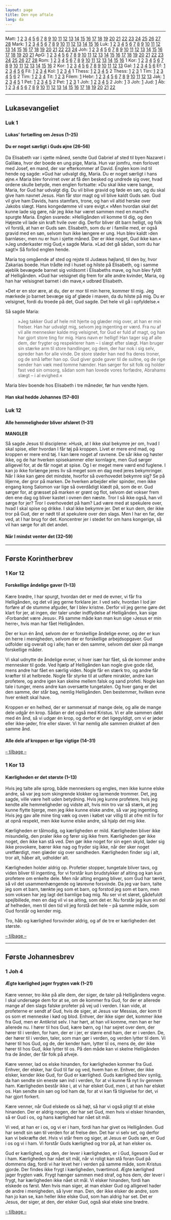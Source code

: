 ```yaml
---
layout: page
title: Den nye aftale
lang: da
---
```


------------------------------------------------------------------------

<a id="indhold"></a>

Matt: [1](#matt1) [2](#matt2) [3](#matt3) [4](#matt4) [5](#matt5) [6](#matt6) [7](#matt7) [8](#matt8) [9](#matt9) [10](#matt10) [11](#matt11) [12](#matt12) [13](#matt13) [14](#matt14) [15](#matt15) [16](#matt16) [17](#matt17) [18](#matt18) [19](#matt19) [20](#matt20) [21](#matt21) [22](#matt22) [23](#matt23) [24](#matt24) [25](#matt25) [26](#matt26) [27](#matt27) [28](#matt28)
Mark: [1](#mark1) [2](#mark2) [3](#mark3) [4](#mark4) [5](#mark5) [6](#mark6) [7](#mark7) [8](#mark8) [9](#mark9) [10](#mark10) [11](#mark11) [12](#mark12) [13](#mark13) [14](#mark14) [15](#mark15) [16](#mark16)
Luk: [1](#luk1) [2](#luk2) [3](#luk3) [4](#luk4) [5](#luk5) [6](#luk6) [7](#luk7) [8](#luk8) [9](#luk9) [10](#luk10) [11](#luk11) [12](#luk12) [13](#luk13) [14](#luk14) [15](#luk15) [16](#luk16) [17](#luk17) [18](#luk18) [19](#luk19) [20](#luk20) [21](#luk21) [22](#luk22) [23](#luk23) [24](#luk24)
Joh: [1](#joh1) [2](#joh2) [3](#joh3) [4](#joh4) [5](#joh5) [6](#joh6) [7](#joh7) [8](#joh8) [9](#joh9) [10](#joh10) [11](#joh11) [12](#joh12) [13](#joh13) [14](#joh14) [15](#joh15) [16](#joh16) [17](#joh17) [18](#joh18) [19](#joh19) [20](#joh20) [21](#joh21)
ApG: [1](#apg1) [2](#apg2) [3](#apg3) [4](#apg4) [5](#apg5) [6](#apg6) [7](#apg7) [8](#apg8) [9](#apg9) [10](#apg10) [11](#apg11) [12](#apg12) [13](#apg13) [14](#apg14) [15](#apg15) [16](#apg16) [17](#apg17) [18](#apg18) [19](#apg19) [20](#apg20) [21](#apg21) [22](#apg22) [23](#apg23) [24](#apg24) [25](#apg25) [26](#apg26) [27](#apg27) [28](#apg28)
Rom: [1](#rom1) [2](#rom2) [3](#rom3) [4](#rom4) [5](#rom5) [6](#rom6) [7](#rom7) [8](#rom8) [9](#rom9) [10](#rom10) [11](#rom11) [12](#rom12) [13](#rom13) [14](#rom14) [15](#rom-15) [16](#rom16)
1 Kor: [1](#1kor1) [2](#1kor2) [3](#1kor3) [4](#1kor4) [5](#1kor5) [6](#1kor6) [7](#1kor7) [8](#1kor8) [9](#1kor9) [10](#1kor10) [11](#1kor11) [12](#1kor12) [13](#1kor13) [14](#1kor14) [15](#1kor15) [16](#1kor16)
2 Kor: [1](#2kor1) [2](#2kor2) [3](#2kor3) [4](#2kor4) [5](#2kor5) [6](#2kor6) [7](#2kor7) [8](#2kor8) [9](#2kor9) [10](#2kor10) [11](#2kor11) [12](#2kor12) [13](#2kor13)
Gal: [1](#gal1) [2](#gal2) [3](#gal3) [4](#gal4) [5](#gal5) [6](#gal6)
Ef: [1](#ef1) [2](#ef2) [3](#ef3) [4](#ef4) [5](#ef5) [6](#ef6)
Fil: [1](#fil1) [2](#fil2) [3](#fil3) [4](#fil4)
Kol: [1](#kol1) [2](#kol2) [3](#kol3) [4](#kol4)
1 Thess: [1](#1thess1) [2](#1thess2) [3](#1thess3) [4](#1thess4) [5](#1thess5)
2 Thess: [1](#2thess1) [2](#2thess2) [3](#2thess3)
1 Tim: [1](#1tim1) [2](#1tim2) [3](#1tim3) [4](#1tim4) [5](#1tim5) [6](#1tim6)
2 Tim: [1](#2tim1) [2](#2tim2) [3](#2tim3) [4](#2tim4)
Tit: [1](#tit1) [2](#tit2) [3](#tit3)
Filem: [1](#filem1)
Hebr: [1](#hebr1) [2](#hebr2) [3](#hebr3) [4](#hebr4) [5](#hebr5) [6](#hebr6) [7](#hebr7) [8](#hebr8) [9](#hebr9) [10](#hebr10) [11](#hebr11) [12](#hebr12) [13](#hebr13)
Jak: [1](#jak1) [2](#jak2) [3](#jak3) [4](#jak4) [5](#jak5)
1 Pet: [1](#1pet1) [2](#1pet2) [3](#1pet3) [4](#1pet4) [5](#1pet5)
2 Pet: [1](#2pet1) [2](#2pet2) [3](#2pet3)
1 Joh: [1](#1joh1) [2](#1joh2) [3](#1joh3) [4](#1joh4) [5](#1joh5)
2 Joh: [1](#2joh1)
3 Joh: [1](#3joh1)
Jud: [1](#jud1)
Åb: [1](#aab1) [2](#aab2) [3](#aab3) [4](#aab4) [5](#aab5) [6](#aab6) [7](#aab7) [8](#aab8) [9](#aab9) [10](#aab10) [11](#aab11) [12](#aab12) [13](#aab13) [14](#aab14) [15](#aab15) [16](#aab16) [17](#aab17) [18](#aab18) [19](#aab19) [20](#aab20) [21](#aab21) [22](#aab22)

------------------------------------------------------------------------


## Lukasevangeliet

<a id="luk1"></a>

### Luk 1

#### Lukas’ fortælling om Jesus (1–25)


#### Du er noget særligt i Guds øjne (26–56)

Da Elisabeth var i sjette måned, sendte Gud Gabriel af sted til byen Nazaret i Galilæa, hvor der boede en ung pige, Maria. Hun var jomfru, men forlovet med Josef, en mand, der var efterkommer af David. Englen kom ind til hende og sagde: »Gud har udvalgt dig, Maria. Du er noget særligt i hans øjne.« Maria blev forvirret over at få den besked og undrede sig over, hvad ordene skulle betyde, men englen fortsatte: »Du skal ikke være bange, Maria, for Gud har udvalgt dig. Du vil blive gravid og føde en søn, og du skal give ham navnet Jesus. Han får stor magt og vil blive kaldt Guds søn. Gud vil give ham Davids, hans stamfars, trone, og han vil altid herske over Jakobs slægt. Hans kongedømme vil vare evigt.« »Men hvordan skal det kunne lade sig gøre, når jeg ikke har været sammen med en mand?« spurgte Maria. Englen svarede: »Helligånden vil komme til dig, og den Højeste vil lade sin kraft hvile over dig. Derfor bliver dit barn helligt, og folk vil forstå, at han er Guds søn. Elisabeth, som du er i familie med, er også gravid med en søn, selvom hun ikke længere er ung. Hun blev kaldt ›den barnløse‹, men nu er hun i sjette måned. Der er ikke noget, Gud ikke kan.« »Jeg underkaster mig Gud,« sagde Maria. »Lad det gå sådan, som du har sagt!« Så forlod englen hende.

Maria tog omgående af sted og rejste til Judæas højland, til den by, hvor Zakarias boede. Hun trådte ind i huset og hilste på Elisabeth, og i samme øjeblik bevægede barnet sig voldsomt i Elisabeths mave, og hun blev fyldt af Helligånden. »Gud har velsignet dig frem for alle andre kvinder, Maria, og han har velsisgnet barnet i din mave,« udbrød Elisabeth.

»Det er en stor ære, at du, der er mor til min herre, kommer til mig. Jeg mærkede jo barnet bevæge sig af glæde i maven, da du hilste på mig. Du er velsignet, fordi du troede på det, Gud sagde. Det hele vil gå i opfyldelse.«

Så sagde Maria:

> »Jeg takker Gud af hele mit hjerte
> og glæder mig over, at han er min frelser.
> Han har udvalgt mig, selvom jeg ingenting er værd.
> Fra nu af vil alle mennesker kalde mig velsignet,
> for Gud er fuld af magt, og han har gjort store ting for mig.
> Hans navn er helligt!
> Han tager sig af alle dem, der frygter og respekterer ham
> – i slægt efter slægt.
> Han bruger sin stærke arm til store handlinger,
> og dem, der har nok i sig selv, spreder han for alle vinde.
> De store støder han ned fra deres troner,
> og de små løfter han op.
> Gud giver gode gaver til de sultne,
> og de rige sender han væk med tomme hænder.
> Han sørger for sit folk
> og holder fast ved sin omsorg,
> sådan som han lovede vores forfædre,
> Abrahams slægt – i al evighed.«

Maria blev boende hos Elisabeth i tre måneder, før hun vendte hjem.

#### Han skal hedde Johannes (57–80)


<a id="luk12"></a>

### Luk 12

#### Alle hemmeligheder bliver afsløret (1–31)

**MANGLER**

Så sagde Jesus til disciplene: »Husk, at I ikke skal bekymre jer om, hvad I skal spise, eller hvordan I får tøj på kroppen. Livet er mere end mad, og kroppen er mere end tøj. I kan lære noget af ravnene. De sår ikke og høster ikke, og de har hverken spisekammer eller kornlagre, men Gud sørger alligevel for, at de får noget at spise. Og I er meget mere værd end fuglene. I kan jo ikke forlænge jeres liv så meget som en dag med jeres bekymringer. Når I ikke kan gøre det mindste, hvorfor så overhovedet bekymre sig? Se på liljerne, der gror på marken. De hverken arbejder eller spinder, men ikke engang kong Salomon var lige så overdådigt klædt på, som de er. Gud sørger for, at græsset på marken er grønt og flot, selvom det vokser frem den ene dag og bliver kastet i ovnen den næste. Tror I så ikke også, han vil sørge for jer? Tror I overhovedet på ham? Lad være med at spekulere over, hvad I skal spise og drikke. I skal ikke bekymre jer. Det er kun dem, der ikke tror på Gud, der er nødt til at spekulere over den slags. Men I har en far, der ved, at I har brug for det. Koncentrer jer i stedet for om hans kongerige, så vil han sørge for alt det andet.

#### Når I mindst venter det (32–59)

------------------------------------------------------------------------

## Første Korintherbrev

<a id="1kor12"></a>

### 1 Kor 12

#### Forskellige åndelige gaver (1–13)

Kære brødre, I har spurgt, hvordan det er med de evner, vi får fra Helligånden, og det vil jeg gerne forklare jer. I ved selv, hvordan I lod jer forføre af de stumme afguder, før I blev kristne. Derfor vil jeg gerne gøre det klart for jer, at ingen, der taler under indflydelse af Helligånden, kan sige ›Forbandet være Jesus‹. På samme måde kan man kun sige ›Jesus er min herre‹, hvis man har fået Helligånden.

Der er kun én ånd, selvom der er forskellige åndelige evner, og der er kun én herre i menigheden, selvom der er forskellige arbejdsopgaver. Gud udfolder sig overalt og i alle; han er den samme, selvom det sker på mange forskellige måder.

Vi skal udnytte de åndelige evner, vi hver især har fået, så de kommer andre mennesker til gode. Ved hjælp af Helligånden kan nogle give gode råd, mens andre har fået en særlig viden. Nogle får en stærk tro, og andre får kræfter til at helbrede. Nogle får styrke til at udføre mirakler, andre kan profetere, og andre igen kan skelne mellem falsk og sand profeti. Nogle kan tale i tunger, mens andre kan oversætte tungetalen. Og hver gang er det den samme, der står bag, nemlig Helligånden. Den bestemmer, hvilken evne hver enkelt skal have.

Kroppen er en helhed, der er sammensat af mange dele, og alle de mange dele udgår én krop. Sådan er det også med Kristus. Vi er alle sammen døbt med én ånd, så vi udgør én krop, og derfor er det ligegyldigt, om vi er jøder eller ikke-jøder, frie eller slaver. Vi har nemlig alle sammen drukket af den samme ånd.

#### Alle dele af kroppen er lige vigtige (14–31)

[– tilbage –](#indhold)

<a id="1kor13"></a>

### 1 Kor 13

#### Kærligheden er det største (1–13)

Hvis jeg talte alle sprog, både menneskers og engles, men ikke kunne elske andre, så var jeg som skingrende klokker og larmende trommer. Det, jeg sagde, ville være helt uden betydning. Hvis jeg kunne profetere, hvis jeg kendte alle hemmeligheder og vidste alt, hvis min tro var så stærk, at jeg kunne flytte bjerge, men jeg ikke kunne elske andre, så var jeg ingenting. Hvis jeg gav alle mine ting væk og oven i købet var villig til at ofre mit liv for at opnå respekt, men ikke kunne elske andre, så hjalp det mig ikke.

Kærligheden er tålmodig, og kærligheden er mild. Kærligheden bliver ikke misundelig, den praler ikke og fører sig ikke frem. Kærligheden gør ikke noget, den ikke kan stå ved. Den gør ikke noget for sin egen skyld, lader sig ikke provokere, bærer ikke nag og fryder sig ikke, når der sker noget uretfærdigt, men glæder sig over sandheden. Kærligheden finder sig i alt, tror alt, håber alt, udholder alt.

Kærligheden holder aldrig op. Profetier stopper, tungetale bliver tavs, og viden bliver til ingenting, for vi forstår kun brudstykker af alting og kan kun profetere om enkelte dele. Men når alting engang bliver, som Gud har tænkt, så vil det usammenhængende og løsrevne forsvinde. Da jeg var barn, talte jeg som et barn, tænkte jeg som et barn, og forstod jeg som et barn, men som voksen har jeg lagt det barnlige bag mig. Nu ser vi et sløret, gådefuldt spejlbillede, men en dag vil vi se alting, som det er. Nu forstår jeg kun en del af helheden, men til den tid vil jeg forstå det hele – på samme måde, som Gud forstår og kender mig.

Tro, håb og kærlighed forsvinder aldrig, og af de tre er kærligheden det største.

[– tilbage –](#indhold)

------------------------------------------------------------------------

## Første Johannesbrev

<a id="1joh4"></a>

### 1 Joh 4

#### Ægte kærlighed jager frygten væk (1–21)

Kære venner, tro ikke på alle dem, der siger, de taler på Helligåndens vegne. I skal undersøge dem for at se, om de kommer fra Gud, for der er allerede mange af den slags falske profeter på vej ud i verden. I kan vide, at profeterne er sendt af Gud, hvis de siger, at Jesus var Messias, der kom til os som et menneske i kød og blod. Enhver, der ikke siger det, kommer ikke fra Gud, men er Antikrist selv. I har hørt, at han vil komme, men han er her allerede nu. I hører til hos Gud, kære børn, og I har sejret over dem, der hører til i verden, for ham, der er i jer, er større end ham, der er i verden. De, der hører til i verden, taler, som man gør i verden, og verden lytter til dem. Vi hører til hos Gud, og de, der kender ham, lytter til os, mens de, der ikke hører til hos Gud, ikke lytter til os. På den måde kan vi skelne Helligånden fra de ånder, der får folk på afveje.

Kære venner, lad os elske hinanden, for kærligheden kommer fra Gud. Enhver, der elsker, har Gud til far og ved, hvem han er. Enhver, der ikke elsker, kender ikke Gud, for Gud er kærlighed. Guds kærlighed blev synlig, da han sendte sin eneste søn ind i verden, for at vi kunne få nyt liv gennem ham. Kærligheden består ikke i, at vi har elsket Gud, men i, at han har elsket os. Han sendte sin søn og lod ham dø, for at vi kan få tilgivelse for det, vi har gjort forkert.

Kære venner, når Gud elskede os så højt, så har vi også pligt til at elske hinanden. Der er aldrig nogen, der har set Gud, men hvis vi elsker hinanden, så er Gud i os, og hans kærlighed har nået sit mål.

Vi ved, at han er i os, og vi er i ham, fordi han har givet os Helligånden. Gud har sendt sin søn til verden for at frelse den. Det har vi selv set, og derfor kan vi bekræfte det. Hvis vi står frem og siger, at Jesus er Guds søn, er Gud i os og vi i ham. Vi forstår Guds kærlighed og tror på, at han elsker os.

Gud er kærlighed, og den, der lever i kærligheden, er i Gud, ligesom Gud er i ham. Kærligheden har nået sit mål, når vi roligt kan stå foran Gud på dommens dag, fordi vi har levet her i verden på samme måde, som Kristus gjorde. Der findes ikke frygt i kærligheden, tværtimod. Ægte kærlighed jager frygten væk. Frygt hænger sammen med straf, og hos dem, der lever i frygt, har kærligheden ikke nået sit mål. Vi elsker hinanden, fordi han elskede os først. Men hvis man siger, at man elsker Gud og alligevel hader de andre i menigheden, så lyver man. Den, der ikke elsker de andre, som han jo kan se, kan heller ikke elske Gud, som han aldrig har set. Det er Jesus, der siger, at den, der elsker Gud, også skal elske sine brødre.

[– tilbage –](#indhold)
